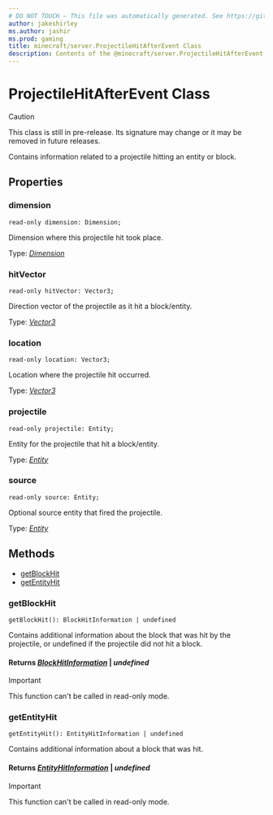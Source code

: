 ```yaml
---
# DO NOT TOUCH — This file was automatically generated. See https://github.com/mojang/minecraftapidocsgenerator to modify descriptions, examples, etc.
author: jakeshirley
ms.author: jashir
ms.prod: gaming
title: minecraft/server.ProjectileHitAfterEvent Class
description: Contents of the @minecraft/server.ProjectileHitAfterEvent class.
---
```

# ProjectileHitAfterEvent Class

> [!CAUTION]
> This class is still in pre-release.  Its signature may change or it may be removed in future releases.

Contains information related to a projectile hitting an entity or block.

## Properties

### **dimension**
`read-only dimension: Dimension;`

Dimension where this projectile hit took place.

Type: [*Dimension*](Dimension.md)

### **hitVector**
`read-only hitVector: Vector3;`

Direction vector of the projectile as it hit a block/entity.

Type: [*Vector3*](Vector3.md)

### **location**
`read-only location: Vector3;`

Location where the projectile hit occurred.

Type: [*Vector3*](Vector3.md)

### **projectile**
`read-only projectile: Entity;`

Entity for the projectile that hit a block/entity.

Type: [*Entity*](Entity.md)

### **source**
`read-only source: Entity;`

Optional source entity that fired the projectile.

Type: [*Entity*](Entity.md)

## Methods
- [getBlockHit](#getblockhit)
- [getEntityHit](#getentityhit)

### **getBlockHit**
`
getBlockHit(): BlockHitInformation | undefined
`

Contains additional information about the block that was hit by the projectile, or undefined if the projectile did not hit a block.

#### **Returns** [*BlockHitInformation*](BlockHitInformation.md) | *undefined*

> [!IMPORTANT]
> This function can't be called in read-only mode.

### **getEntityHit**
`
getEntityHit(): EntityHitInformation | undefined
`

Contains additional information about a block that was hit.

#### **Returns** [*EntityHitInformation*](EntityHitInformation.md) | *undefined*

> [!IMPORTANT]
> This function can't be called in read-only mode.
